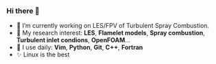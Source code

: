 ### Hi there 👋

- 🔭 I’m currently working on LES/FPV of Turbulent Spray Combustion.
- 🌱 My research interest: **LES**, **Flamelet models**, **Spray combustion**, **Turbulent inlet condions**, **OpenFOAM**...
- 👯 I use daily: **Vim**, **Python**, **Git**, **C++**, **Fortran**
- :sparkles: Linux is the best
